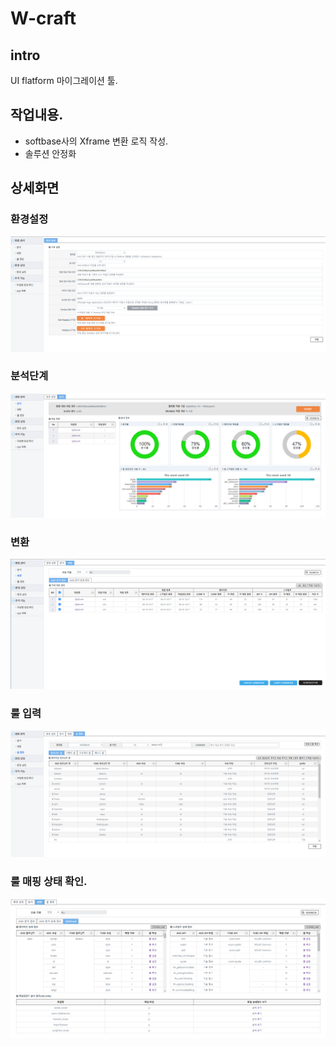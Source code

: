 # W-craft

## intro
UI flatform 마이그레이션 툴.


## 작업내용.
- softbase사의 Xframe 변환 로직 작성.
- 솔루션 안정화

## 상세화면

### 환경설정
![](../resource\wcraft\1.png)


### 분석단계
![](../resource\wcraft\2.png)

### 변환
![](../resource\wcraft\3.png)


### 룰 입력
![](../resource\wcraft\4.png)

### 룰 매핑 상태 확인.
![](../resource\wcraft\5.png)
